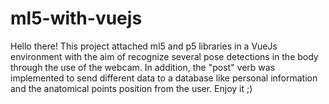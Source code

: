 # ml5-with-vuejs
Hello there! This project attached ml5 and p5 libraries in a VueJs environment with the aim of recognize several pose detections in the body through the use of the webcam. In addition, the "post" verb was implemented to send different data to a database like personal information and the anatomical points position from the user.
Enjoy it ;)
